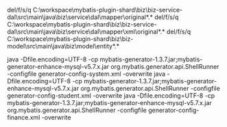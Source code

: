 <!--
# 如果有新的 tinyint 字段，需要重新生成 table 属性
# 注意：*Mapper.xml 文件，每次重新生成都需要先删除，否则部分内容会重复生成，导致错误，版本1.3.5以及现在最新版1.3.7均有此问题。
# 执行之前请确保文件路径是正确的。

# 以下三行执行删除生成的所有文件
-->
del/f/s/q C:\workspace\mybatis-plugin-shard\biz\biz-service-dal\src\main\java\biz\service\dal\mapper\original\*.*
del/f/s/q C:\workspace\mybatis-plugin-shard\biz\biz-service-dal\src\main\java\biz\service\dal\mapper\xml\original\*.*
del/f/s/q C:\workspace\mybatis-plugin-shard\biz\biz-model\src\main\java\biz\model\entity\*.*

java -Dfile.encoding=UTF-8 -cp mybatis-generator-1.3.7.jar;mybatis-generator-enhance-mysql-v5.7.x.jar org.mybatis.generator.api.ShellRunner -configfile generator-config-system.xml -overwrite
java -Dfile.encoding=UTF-8 -cp mybatis-generator-1.3.7.jar;mybatis-generator-enhance-mysql-v5.7.x.jar org.mybatis.generator.api.ShellRunner -configfile generator-config-student.xml -overwrite
java -Dfile.encoding=UTF-8 -cp mybatis-generator-1.3.7.jar;mybatis-generator-enhance-mysql-v5.7.x.jar org.mybatis.generator.api.ShellRunner -configfile generator-config-finance.xml -overwrite

<!--
# 以下语句生成 mapper，分别针对 MySQL 的两个版本，执行时请注意 MySQL 的 driverClass 值。

# 针对 MySQL v5.7.x（理论上，v5.7 以前的版本也是支持的，没测试），执行前，请确保本文件中 driverClass 的值为：com.mysql.jdbc.Driver
java -Dfile.encoding=UTF-8 -cp mybatis-generator-1.3.7.jar;mybatis-generator-enhance-mysql-v5.7.x.jar org.mybatis.generator.api.ShellRunner -configfile generator-config-finance.xml -overwrite

# 针对 MySQL v8.x，执行前，请确保本文件中 driverClass 的值为：com.mysql.cj.jdbc.Driver
java -Dfile.encoding=UTF-8 -cp mybatis-generator-1.3.7.jar;mybatis-generator-enhance-mysql-v8.x.jar org.mybatis.generator.api.ShellRunner -configfile generator-config-finance.xml -overwrite
-->
